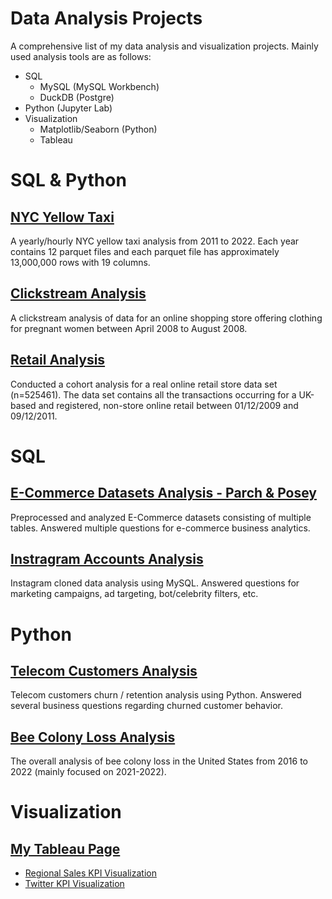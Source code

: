 # Data Analysis Projects

A comprehensive list of my data analysis and visualization projects. Mainly used analysis tools are as follows:

- SQL
    - MySQL (MySQL Workbench)
    - DuckDB (Postgre)
- Python (Jupyter Lab)
- Visualization
    - Matplotlib/Seaborn (Python)
    - Tableau

# SQL & Python

## [NYC Yellow Taxi](https://github.com/junnpp/nyc-yellow-taxi)

A yearly/hourly NYC yellow taxi analysis from 2011 to 2022. Each year contains 12 parquet files and each parquet file has approximately 13,000,000 rows with 19 columns. 

## [Clickstream Analysis](https://github.com/junnpp/click-analysis)

A clickstream analysis of data for an online shopping store offering clothing for pregnant women between April 2008 to August 2008. 

## [Retail Analysis](https://github.com/junnpp/retail-analysis)

Conducted a cohort analysis for a real online retail store data set (n=525461). The data set contains all the transactions occurring for a UK-based and registered, non-store online retail between 01/12/2009 and 09/12/2011. 

# SQL

## [E-Commerce Datasets Analysis - Parch & Posey](./mysql-parch-and-posey-analysis/)
 
Preprocessed and analyzed E-Commerce datasets consisting of multiple tables. Answered multiple questions for e-commerce business analytics.

## [Instragram Accounts Analysis](./mysql-instragram-project)

Instagram cloned data analysis using MySQL. Answered questions for marketing campaigns, ad targeting, bot/celebrity filters, etc.

# Python

## [Telecom Customers Analysis](./python-telecom-churn-analysis/)

Telecom customers churn / retention analysis using Python. Answered several business questions regarding churned customer behavior.

## [Bee Colony Loss Analysis](https://github.com/junnpp/bee-colony-loss)

The overall analysis of bee colony loss in the United States from 2016 to 2022 (mainly focused on 2021-2022). 

# Visualization

## [My Tableau Page](https://public.tableau.com/app/profile/junhyeok.park)

- [Regional Sales KPI Visualization](https://public.tableau.com/app/profile/junhyeok.park/viz/RegionalProftabilityReport/regional-profitability)
- [Twitter KPI Visualization](https://public.tableau.com/app/profile/junhyeok.park/viz/TwitterKPIReportRWFD/Dashboard2)
